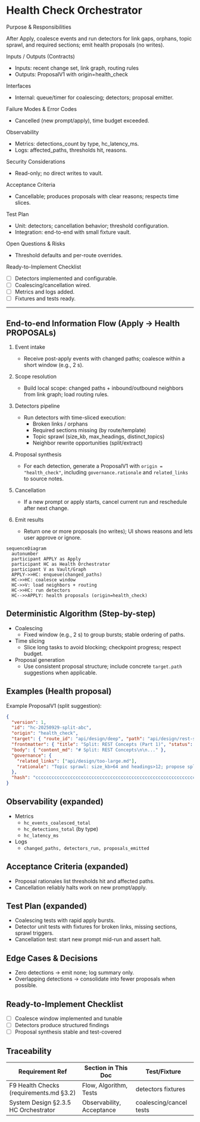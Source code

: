 # Health Check Orchestrator

Purpose & Responsibilities

After Apply, coalesce events and run detectors for link gaps, orphans, topic sprawl, and required sections; emit health proposals (no writes).

Inputs / Outputs (Contracts)

- Inputs: recent change set, link graph, routing rules
- Outputs: ProposalV1 with origin=health_check

Interfaces

- Internal: queue/timer for coalescing; detectors; proposal emitter.

Failure Modes & Error Codes

- Cancelled (new prompt/apply), time budget exceeded.

Observability

- Metrics: detections_count by type, hc_latency_ms.
- Logs: affected_paths, thresholds hit, reasons.

Security Considerations

- Read-only; no direct writes to vault.

Acceptance Criteria

- Cancellable; produces proposals with clear reasons; respects time slices.

Test Plan

- Unit: detectors; cancellation behavior; threshold configuration.
- Integration: end-to-end with small fixture vault.

Open Questions & Risks

- Threshold defaults and per-route overrides.

Ready-to-Implement Checklist

- [ ] Detectors implemented and configurable.
- [ ] Coalescing/cancellation wired.
- [ ] Metrics and logs added.
- [ ] Fixtures and tests ready.

---

## End-to-end Information Flow (Apply → Health PROPOSALs)

1. Event intake
   - Receive post-apply events with changed paths; coalesce within a short window (e.g., 2 s).

2. Scope resolution
   - Build local scope: changed paths + inbound/outbound neighbors from link graph; load routing rules.

3. Detectors pipeline
   - Run detectors with time-sliced execution:
     - Broken links / orphans
     - Required sections missing (by route/template)
     - Topic sprawl (size_kb, max_headings, distinct_topics)
     - Neighbor rewrite opportunities (split/extract)

4. Proposal synthesis
   - For each detection, generate a ProposalV1 with `origin = "health_check"`, including `governance.rationale` and `related_links` to source notes.

5. Cancellation
   - If a new prompt or apply starts, cancel current run and reschedule after next change.

6. Emit results
   - Return one or more proposals (no writes); UI shows reasons and lets user approve or ignore.

```mermaid
sequenceDiagram
  autonumber
  participant APPLY as Apply
  participant HC as Health Orchestrator
  participant V as Vault/Graph
  APPLY->>HC: enqueue(changed_paths)
  HC->>HC: coalesce window
  HC->>V: load neighbors + routing
  HC->>HC: run detectors
  HC-->>APPLY: health proposals (origin=health_check)
```

## Deterministic Algorithm (Step-by-step)

- Coalescing
  - Fixed window (e.g., 2 s) to group bursts; stable ordering of paths.
- Time slicing
  - Slice long tasks to avoid blocking; checkpoint progress; respect budget.
- Proposal generation
  - Use consistent proposal structure; include concrete `target.path` suggestions when applicable.

## Examples (Health proposal)

Example ProposalV1 (split suggestion):

```json
{
  "version": 1,
  "id": "hc-20250929-split-abc",
  "origin": "health_check",
  "target": { "route_id": "api/design/deep", "path": "api/design/rest-split-1.md" },
  "frontmatter": { "title": "Split: REST Concepts (Part 1)", "status": "draft" },
  "body": { "content_md": "# Split: REST Concepts\n\n..." },
  "governance": {
    "related_links": ["api/design/too-large.md"],
    "rationale": "Topic sprawl: size_kb>64 and headings>12; propose split"
  },
  "hash": "cccccccccccccccccccccccccccccccccccccccccccccccccccccccccccccccc"
}
```

## Observability (expanded)

- Metrics
  - `hc_events_coalesced_total`
  - `hc_detections_total` (by type)
  - `hc_latency_ms`
- Logs
  - `changed_paths, detectors_run, proposals_emitted`

## Acceptance Criteria (expanded)

- Proposal rationales list thresholds hit and affected paths.
- Cancellation reliably halts work on new prompt/apply.

## Test Plan (expanded)

- Coalescing tests with rapid apply bursts.
- Detector unit tests with fixtures for broken links, missing sections, sprawl triggers.
- Cancellation test: start new prompt mid-run and assert halt.

## Edge Cases & Decisions

- Zero detections → emit none; log summary only.
- Overlapping detections → consolidate into fewer proposals when possible.

## Ready-to-Implement Checklist

- [ ] Coalesce window implemented and tunable
- [ ] Detectors produce structured findings
- [ ] Proposal synthesis stable and test-covered

## Traceability

| Requirement Ref | Section in This Doc | Test/Fixture |
| --- | --- | --- |
| F9 Health Checks (requirements.md §3.2) | Flow, Algorithm, Tests | detectors fixtures |
| System Design §2.3.5 HC Orchestrator | Observability, Acceptance | coalescing/cancel tests |
